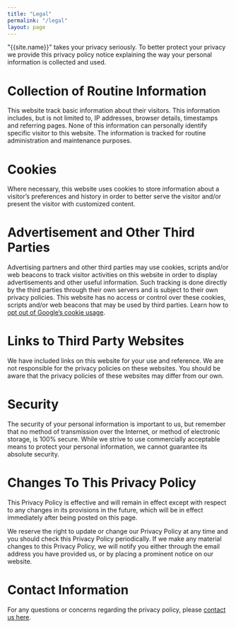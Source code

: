 ```yaml
---
title: "Legal"
permalink: "/legal"
layout: page
---
```


"{{site.name}}" takes your privacy seriously. To better protect your privacy we provide this privacy policy notice explaining the way your personal information is collected and used.


# Collection of Routine Information

This website track basic information about their visitors. This information includes, but is not limited to, IP addresses, browser details, timestamps and referring pages. None of this information can personally identify specific visitor to this website. The information is tracked for routine administration and maintenance purposes.


# Cookies

Where necessary, this website uses cookies to store information about a visitor’s preferences and history in order to better serve the visitor and/or present the visitor with customized content.


# Advertisement and Other Third Parties

Advertising partners and other third parties may use cookies, scripts and/or web beacons to track visitor activities on this website in order to display advertisements and other useful information. Such tracking is done directly by the third parties through their own servers and is subject to their own privacy policies. This website has no access or control over these cookies, scripts and/or web beacons that may be used by third parties. Learn how to [opt out of Google’s cookie usage](http://www.google.com/privacy_ads.html).


# Links to Third Party Websites

We have included links on this website for your use and reference. We are not responsible for the privacy policies on these websites. You should be aware that the privacy policies of these websites may differ from our own.


# Security

The security of your personal information is important to us, but remember that no method of transmission over the Internet, or method of electronic storage, is 100% secure. While we strive to use commercially acceptable means to protect your personal information, we cannot guarantee its absolute security.


# Changes To This Privacy Policy

This Privacy Policy is effective and will remain in effect except with respect to any changes in its provisions in the future, which will be in effect immediately after being posted on this page.

We reserve the right to update or change our Privacy Policy at any time and you should check this Privacy Policy periodically. If we make any material changes to this Privacy Policy, we will notify you either through the email address you have provided us, or by placing a prominent notice on our website.


# Contact Information

For any questions or concerns regarding the privacy policy, please [contact us here]({{site.baseurl}}/contact).
